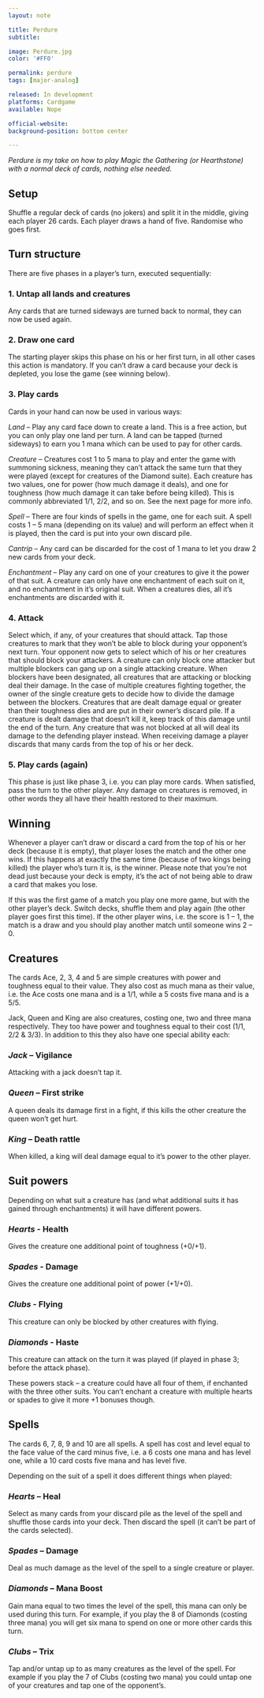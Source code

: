 ```yaml
---
layout: note

title: Perdure
subtitle:

image: Perdure.jpg
color: '#FF0'

permalink: perdure
tags: [major-analog]

released: In development
platforms: Cardgame
available: Nope

official-website:
background-position: bottom center

---
```


*Perdure is my take on how to play Magic&nbsp;the&nbsp;Gathering (or Hearthstone) with a normal deck of cards, nothing else needed.*

## Setup
Shuffle a regular deck of cards (no jokers) and split it in the middle, giving each player 26 cards.
Each player draws a hand of five. Randomise who goes first.

## Turn structure
There are five phases in a player’s turn, executed sequentially:

### 1. Untap all lands and creatures
Any cards that are turned sideways are turned back to normal, they can now be used again.

### 2. Draw one card
The starting player skips this phase on his or her first turn, in all other cases this action is mandatory. If you can’t draw a card because your deck is depleted, you lose the game (see winning below).

### 3. Play cards
Cards in your hand can now be used in various ways:

*Land* – Play any card face down to create a land. This is a free action, but you can only play one land per turn. A land can be tapped (turned sideways) to earn you 1 mana which can be used to pay for other cards.

*Creature* – Creatures cost 1 to 5 mana to play and enter the game with summoning sickness, meaning they can’t attack the same turn that they were played (except for creatures of the Diamond suite). Each creature has two values, one for power (how much damage it deals), and one for toughness (how much damage it can take before being killed). This is commonly abbreviated 1/1, 2/2, and so on. See the next page for more info.

*Spell* – There are four kinds of spells in the game, one for each suit. A spell costs 1 – 5 mana (depending on its value) and will perform an effect when it is played, then the card is put into your own discard pile.

*Cantrip* – Any card can be discarded for the cost of 1 mana to let you draw 2 new cards from your deck.

*Enchantment* – Play any card on one of your creatures to give it the power of that suit. A creature can only have one enchantment of each suit on it, and no enchantment in it’s original suit. When a creatures dies, all it’s enchantments are discarded with it.

### 4. Attack
Select which, if any, of your creatures that should attack. Tap those creatures to mark that they won’t be able to block during your opponent’s next turn. Your opponent now gets to select which of his or her creatures that should block your attackers. A creature can only block one attacker but multiple blockers can gang up on a single attacking creature. When blockers have been designated, all creatures that are attacking or blocking deal their damage. In the case of multiple creatures fighting together, the owner of the single creature gets to decide how to divide the damage between the blockers. Creatures that are dealt damage equal or greater than their toughness dies and are put in their owner’s discard pile. If a creature is dealt damage that doesn’t kill it, keep track of this damage until the end of the turn. Any creature that was not blocked at all will deal its damage to the defending player instead. When receiving damage a player discards that many cards from the top of his or her deck.

### 5. Play cards (again)
This phase is just like phase 3, i.e. you can play more cards. When satisfied, pass the turn to the other player. Any damage on creatures is removed, in other words they all have their health restored to their maximum.

## Winning
Whenever a player can’t draw or discard a card from the top of his or her deck (because it is empty), that player loses the match and the other one wins. If this happens at exactly the same time (because of two kings being killed) the player who’s turn it is, is the winner. Please note that you’re not dead just because your deck is empty, it’s the act of not being able to draw a card that makes you lose.

If this was the first game of a match you play one more game, but with the other player’s deck. Switch decks, shuffle them and play again (the other player goes first this time). If the other player wins, i.e. the score is 1 – 1, the match is a draw and you should play another match until someone wins 2 – 0.

## Creatures
The cards Ace, 2, 3, 4 and 5 are simple creatures with power and toughness equal to their value. They also cost as much mana as their value, i.e. the Ace costs one mana and is a 1/1, while a 5 costs five mana and is a 5/5.

Jack, Queen and King are also creatures, costing one, two and three mana respectively. They too have power and toughness equal to their cost (1/1, 2/2 & 3/3). In addition to this they also have one special ability each:

### *Jack* – Vigilance

Attacking with a jack doesn’t tap it.

### *Queen* – First strike

A queen deals its damage first in a fight, if this kills the other creature the queen won’t get hurt.

### *King* – Death rattle

When killed, a king will deal damage equal to it’s power to the other player.

## Suit powers
Depending on what suit a creature has (and what additional suits it has gained through enchantments) it will have different powers.

### *Hearts* - Health
Gives the creature one additional point of toughness (+0/+1).

### *Spades* - Damage
Gives the creature one additional point of power (+1/+0).

### *Clubs* - Flying
This creature can only be blocked by other creatures with flying.

### *Diamonds* - Haste
This creature can attack on the turn it was played (if played in phase 3; before the attack phase).

These powers stack – a creature could have all four of them, if enchanted with the three other suits. You can’t enchant a creature with multiple hearts or spades to give it more +1 bonuses though.

## Spells
The cards 6, 7, 8, 9 and 10 are all spells. A spell has cost and level equal to the face value of the card minus five, i.e. a 6 costs one mana and has level one, while a 10 card costs five mana and has level five.

Depending on the suit of a spell it does different things when played:

### *Hearts* – Heal
Select as many cards from your discard pile as the level of the spell and shuffle those cards into your deck. Then discard the spell (it can’t be part of the cards selected).

### *Spades* – Damage
Deal as much damage as the level of the spell to a single creature or player.

### *Diamonds* – Mana Boost
Gain mana equal to two times the level of the spell, this mana can only be used during this turn. For example, if you play the 8 of Diamonds (costing three mana) you will get six mana to spend on one or more other cards this turn.

### *Clubs* – Trix
Tap and/or untap up to as many creatures as the level of the spell. For example if you play the 7 of Clubs (costing two mana) you could untap one of your creatures and tap one of the opponent’s.
